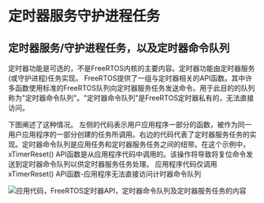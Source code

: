 # 定时器服务守护进程任务 

## 定时器服务/守护进程任务，以及定时器命令队列

定时器功能是可选的，不是FreeRTOS内核的主要内容。定时器功能由定时器服务(或守护进程)任务实现。
FreeRTOS提供了一组与定时器相关的API函数。其中许多函数使用标准的FreeRTOS队列向定时器服务任务发送命令。用于此目的的队列称为"定时器命令队列"。"定时器命令队列"是FreeRTOS定时器私有的，无法直接访问。 

下图阐述了这种情况。 左侧的代码表示用户应用程序一部分的函数，被作为同一用户应用程序的一部分创建的任务所调用。右边的代码代表了定时器服务任务的实现。定时器命令队列是应用任务和定时器服务任务之间的纽带。在这个示例中，xTimerReset() API函数是从应用程序代码中调用的。该操作将导致将复位命令发送到定时器命令队列以供定时器服务任务处理。 应用程序代码仅调用xTimerReset() API函数-应用程序无法直接访问计时器命令队列 

![应用代码，FreeRTOS定时器API，定时器命令队列及定时器服务任务的内容](https://freertos.org/fr-content-src/uploads/2018/07/rtos-timer-task-and-timer-command-queue.png "软件定时器")
